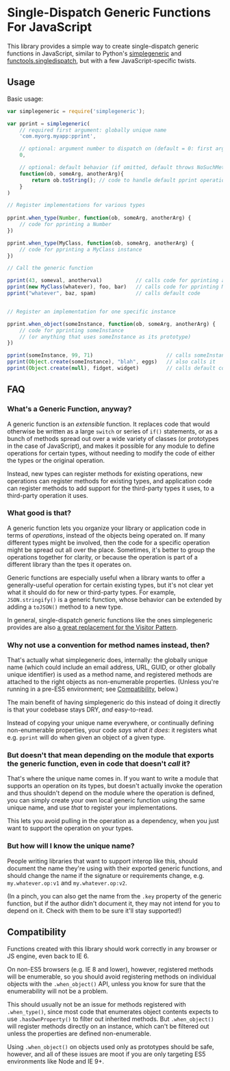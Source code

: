 # Single-Dispatch Generic Functions For JavaScript

This library provides a simple way to create single-dispatch generic functions in JavaScript, similar to Python's [simplegeneric](https://pypi.python.org/pypi/simplegeneric) and [functools.singledispatch](http://legacy.python.org/dev/peps/pep-0443/), but with a few JavaScript-specific twists.


## Usage

Basic usage:

```javascript
var simplegeneric = require('simplegeneric');

var pprint = simplegeneric(
    // required first argument: globally unique name
    'com.myorg.myapp:pprint',

    // optional: argument number to dispatch on (default = 0: first argument)
    0,

    // optional: default behavior (if omitted, default throws NoSuchMethod)                          
    function(ob, someArg, anotherArg){
        return ob.toString(); // code to handle default pprint operation
    }
)

// Register implementations for various types
 
pprint.when_type(Number, function(ob, someArg, anotherArg) { 
    // code for pprinting a Number
})

pprint.when_type(MyClass, function(ob, someArg, anotherArg) { 
    // code for pprinting a MyClass instance
})

// Call the generic function

pprint(43, someval, anotherval)           // calls code for pprinting a number
pprint(new MyClass(whatever), foo, bar)   // calls code for pprinting MyClass
pprint("whatever", baz, spam)             // calls default code


// Register an implementation for one specific instance

pprint.when_object(someInstance, function(ob, someArg, anotherArg) { 
    // code for pprinting someInstance
    // (or anything that uses someInstance as its prototype)
})

pprint(someInstance, 99, 71)                        // calls someInstance code
pprint(Object.create(someInstance), "blah", eggs)   // also calls it 
pprint(Object.create(null), fidget, widget)         // calls default code
```

<!--For more, see the [docs]().-->


## FAQ

### What's a Generic Function, anyway?

A generic function is an *extensible* function.  It replaces code that would otherwise be written as a large ``switch`` or series of ``if()`` statements, or as a bunch of methods spread out over a wide variety of classes (or prototypes in the case of JavaScript), and makes it possible for any module to define operations for certain types, without needing to modify the code of either the types or the original operation.

Instead, new types can register methods for existing operations, new operations can register methods for existing types, and application code can register methods to add support for the third-party types it uses, to a third-party operation it uses. 


### What good is that?

A generic function lets you organize your library or application code in terms of *operations*, instead of the objects being operated on.  If many different types might be involved, then the code for a specific operation might be spread out all over the place.  Sometimes, it's better to group the operations together for clarity, or because the operation is part of a different library than the tpes it operates on. 

Generic functions are especially useful when a library wants to offer a generally-useful operation for certain existing types, but it's not clear yet what it should do for new or third-party types.  For example, ``JSON.stringify()`` is a generic function, whose behavior can be extended by adding a ``toJSON()`` method to a new type.

In general, single-dispatch generic functions like the ones simplegeneric provides are also [a great replacement for the Visitor Pattern](http://peak.telecommunity.com/DevCenter/VisitorRevisited).


### Why not use a convention for method names instead, then?

That's actually what simplegeneric does, internally: the globally unique name (which could include an email address, URL, GUID, or other globally unique identifier) is used as a method name, and registered methods are attached to the right objects as non-enumerable properties.  (Unless you're running in a pre-ES5 environment; see [Compatibility](#compatibility), below.)

The main benefit of having simplegeneric do this instead of doing it directly is that your codebase stays DRY, *and* easy-to-read.

Instead of copying your unique name everywhere, or continually defining non-enumerable properties, your code *says what it does*: it registers what e.g. ``pprint`` will do when given an object of a given type.


### But doesn't that mean depending on the module that exports the generic function, even in code that doesn't *call* it?

That's where the unique name comes in.  If you want to write a module that supports an operation on its types, but doesn't actually invoke the operation and thus shouldn't depend on the module where the operation is defined, you can simply create your own local generic function using the same unique name, and use *that* to register your implementations.

This lets you avoid pulling in the operation as a dependency, when you just want to support the operation on your types.

### But how will I know the unique name?

People writing libraries that want to support interop like this, should document the name they're using with their exported generic functions, and should change the name if the signature or requirements change, e.g. ``my.whatever.op:v1`` and ``my.whatever.op:v2``.

(In a pinch, you can also get the name from the ``.key`` property of the generic function, but if the author didn't document it, they may not intend for you to depend on it.  Check with them to be sure it'll stay supported!) 
 
## Compatibility <a name="compatibility"></a>

Functions created with this library should work correctly in any browser or JS engine, even back to IE 6.

On non-ES5 browsers (e.g. IE 8 and lower), however, registered methods will be enumerable, so you should avoid registering methods on individual objects with the ``.when_object()`` API, unless you know for sure that the enumerability will not be a problem.

This should usually not be an issue for methods registered with ``.when_type()``, since most code that enumerates object contents expects to use ``.hasOwnProperty()`` to filter out inherited methods.  But ``.when_object()`` will register methods directly on an instance, which can't be filtered out unless the properties are defined non-enumerable.

Using ``.when_object()`` on objects used only as prototypes should be safe, however, and all of these issues are moot if you are only targeting ES5 environments like Node and IE 9+.  

